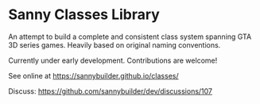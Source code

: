 # Sanny Classes Library

An attempt to build a complete and consistent class system spanning GTA 3D series games. Heavily based on original naming conventions.

Currently under early development. Contributions are welcome!

See online at https://sannybuilder.github.io/classes/

Discuss: https://github.com/sannybuilder/dev/discussions/107
